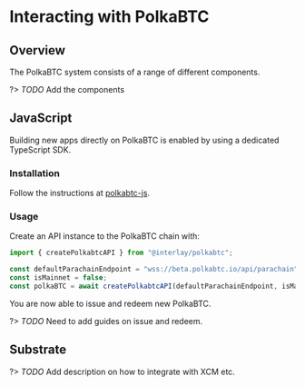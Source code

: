 # Interacting with PolkaBTC

## Overview

The PolkaBTC system consists of a range of different components.

?> _TODO_ Add the components

## JavaScript

Building new apps directly on PolkaBTC is enabled by using a dedicated TypeScript SDK.

### Installation

Follow the instructions at [polkabtc-js](git@github.com:interlay/btc-parachain-spec.git).

### Usage

Create an API instance to the PolkaBTC chain with:

```js
import { createPolkabtcAPI } from "@interlay/polkabtc";

const defaultParachainEndpoint = "wss://beta.polkabtc.io/api/parachain";
const isMainnet = false;
const polkaBTC = await createPolkabtcAPI(defaultParachainEndpoint, isMainnet);
```

You are now able to issue and redeem new PolkaBTC.

?> _TODO_ Need to add guides on issue and redeem.

## Substrate

?> _TODO_ Add description on how to integrate with XCM etc.



